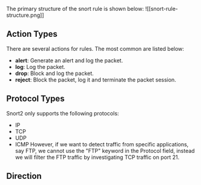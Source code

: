The primary structure of the snort rule is shown below:
![[snort-rule-structure.png]]
## Action Types
There are several actions for rules. The most common are listed below:
- **alert**: Generate an alert and log the packet.
- **log**: Log the packet.
- **drop**: Block and log the packet.
- **reject**: Block the packet, log it and terminate the packet session.
## Protocol Types
Snort2 only supports the following protocols:
- IP
- TCP
- UDP
- ICMP
However, if we want to detect traffic from specific applications, say FTP, we cannot use the "FTP" keyword in the Protocol field, instead we will filter the FTP traffic by investigating TCP traffic on port 21.
## Direction
